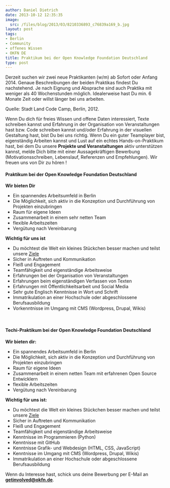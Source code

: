 ```yaml
---
author: Daniel Dietrich
date: 2013-10-12 12:35:35
image:
  src: /files/blog/2013/03/8210336893_c76839a169_b.jpg
layout: post
tags:
- Berlin
- Community
- offenes Wissen
- OKFN DE
title: Praktikum bei der Open Knowledge Foundation Deutschland
type: post
---
```


Derzeit suchen wir zwei neue Praktikanten (w/m) ab Sofort oder Anfang 2014. Genaue Beschreibungen der beiden Praktikas findest Du nachstehend. Je nach Eignung und Absprache sind auch Praktika mit weniger als 40 Wochenstunden möglich. Idealerweise hast Du min. 6 Monate Zeit oder willst länger bei uns arbeiten.

  
Quelle: Stadt Land Code Camp, Berlin, 2012.

Wenn Du dich für freies Wissen und offene Daten interessiert, Texte schreiben kannst und Erfahrung in der Organisation von Veranstaltungen hast bzw. Code schreiben kannst und/oder Erfahrung in der visuellen Gestaltung hast, bist Du bei uns richtig. Wenn Du ein guter Teamplayer bist, eigenständig Arbeiten kannst und Lust auf ein echtes Hands-on-Praktikum hast, bei dem Du unsere **Projekte und Veranstaltungen** aktiv unterstützen kannst, melde Dich bitte mit einer Aussagekräftigen Bewerbung (Motivationsschreiben, Lebenslauf, Referenzen und Empfehlungen). Wir freuen uns von Dir zu hören !

#### Praktikum bei der Open Knowledge Foundation Deutschland

**Wir bieten Dir**

* Ein spannendes Arbeitsumfeld in Berlin  
* Die Möglichkeit, sich aktiv in die Konzeption und Durchführung von Projekten einzubringen  
* Raum für eigene Ideen  
* Zusammenarbeit in einem sehr netten Team  
* flexible Arbeitszeiten  
* Vergütung nach Vereinbarung

**Wichtig für uns ist**

* Du möchtest die Welt ein kleines Stückchen besser machen und teilst unsere [Ziele](/mission)  
* Sicher in Auftreten und Kommunikation  
* Fleiß und Engagement  
* Teamfähigkeit und eigenständige Arbeitsweise  
* Erfahrungen bei der Organisation von Veranstaltungen  
* Erfahrungen beim eigenständigen Verfassen von Texten  
* Erfahrungen mit Öffentlichkeitsarbeit und Social Media  
* Sehr gute Englisch Kenntnisse in Wort und Schrift  
* Immatrikulation an einer Hochschule oder abgeschlossene Berufsausbildung  
* Vorkenntnisse im Umgang mit CMS (Wordpress, Drupal, Wikis)

 

#### Techi-Praktikum bei der Open Knowledge Foundation Deutschland

**Wir bieten dir:**

* Ein spannendes Arbeitsumfeld in Berlin  
* Die Möglichkeit, sich aktiv in die Konzeption und Durchführung von Projekten einzubringen  
* Raum für eigene Ideen  
* Zusammenarbeit in einem netten Team mit erfahrenen Open Source Entwicklern  
* flexible Arbeitszeiten  
* Vergütung nach Vereinbarung

**Wichtig für uns ist:**

* Du möchtest die Welt ein kleines Stückchen besser machen und teilst unsere [Ziele](/mission)  
* Sicher in Auftreten und Kommunikation  
* Fleiß und Engagement  
* Teamfähigkeit und eigenständige Arbeitsweise  
* Kenntnisse im Programmieren (Python)  
* Kenntnisse mit GitHub  
* Kenntnisse Grafik- und Webdesign (HTML, CSS, JavaScript)  
* Kenntnisse im Umgang mit CMS (Wordpress, Drupal, Wikis)  
* Immatrikulation an einer Hochschule oder abgeschlossene Berufsausbildung

Wenn du Interesse hast, schick uns deine Bewerbung per E-Mail an **[getinvolved@okfn.de](mailto:getinvolved@okfn.de)**.

 
